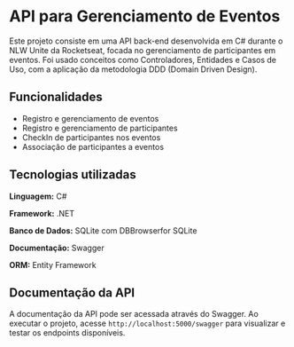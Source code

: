# API para Gerenciamento de Eventos

Este projeto consiste em uma API back-end desenvolvida em C# durante o NLW Unite da Rocketseat, focada no gerenciamento de participantes em eventos.
Foi usado conceitos como Controladores, Entidades e Casos de Uso, com a aplicação da metodologia DDD (Domain Driven Design).


## Funcionalidades

- Registro e gerenciamento de eventos
- Registro e gerenciamento de participantes
- CheckIn de participantes nos eventos
- Associação de participantes a eventos


## Tecnologias utilizadas

**Linguagem:** C#

**Framework:** .NET

**Banco de Dados:** SQLite com DBBrowserfor SQLite

**Documentação:** Swagger

**ORM:** Entity Framework


## Documentação da API

A documentação da API pode ser acessada através do Swagger. Ao executar o projeto, acesse `http://localhost:5000/swagger` para visualizar e testar os endpoints disponíveis.

